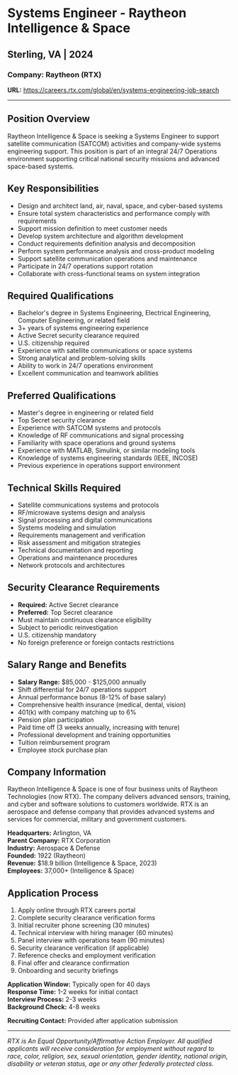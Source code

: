 # Systems Engineer - Raytheon Intelligence & Space
## Sterling, VA | 2024

### Company: Raytheon (RTX)
**URL:** https://careers.rtx.com/global/en/systems-engineering-job-search

---

## Position Overview

Raytheon Intelligence & Space is seeking a Systems Engineer to support satellite communication (SATCOM) activities and company-wide systems engineering support. This position is part of an integral 24/7 Operations environment supporting critical national security missions and advanced space-based systems.

## Key Responsibilities

- Design and architect land, air, naval, space, and cyber-based systems
- Ensure total system characteristics and performance comply with requirements
- Support mission definition to meet customer needs
- Develop system architecture and algorithm development
- Conduct requirements definition analysis and decomposition
- Perform system performance analysis and cross-product modeling
- Support satellite communication operations and maintenance
- Participate in 24/7 operations support rotation
- Collaborate with cross-functional teams on system integration

## Required Qualifications

- Bachelor's degree in Systems Engineering, Electrical Engineering, Computer Engineering, or related field
- 3+ years of systems engineering experience
- Active Secret security clearance required
- U.S. citizenship required
- Experience with satellite communications or space systems
- Strong analytical and problem-solving skills
- Ability to work in 24/7 operations environment
- Excellent communication and teamwork abilities

## Preferred Qualifications

- Master's degree in engineering or related field
- Top Secret security clearance
- Experience with SATCOM systems and protocols
- Knowledge of RF communications and signal processing
- Familiarity with space operations and ground systems
- Experience with MATLAB, Simulink, or similar modeling tools
- Knowledge of systems engineering standards (IEEE, INCOSE)
- Previous experience in operations support environment

## Technical Skills Required

- Satellite communications systems and protocols
- RF/microwave systems design and analysis
- Signal processing and digital communications
- Systems modeling and simulation
- Requirements management and verification
- Risk assessment and mitigation strategies
- Technical documentation and reporting
- Operations and maintenance procedures
- Network protocols and architectures

## Security Clearance Requirements

- **Required:** Active Secret clearance
- **Preferred:** Top Secret clearance
- Must maintain continuous clearance eligibility
- Subject to periodic reinvestigation
- U.S. citizenship mandatory
- No foreign preference or foreign contacts restrictions

## Salary Range and Benefits

- **Salary Range:** $85,000 - $125,000 annually
- Shift differential for 24/7 operations support
- Annual performance bonus (8-12% of base salary)
- Comprehensive health insurance (medical, dental, vision)
- 401(k) with company matching up to 6%
- Pension plan participation
- Paid time off (3 weeks annually, increasing with tenure)
- Professional development and training opportunities
- Tuition reimbursement program
- Employee stock purchase plan

## Company Information

Raytheon Intelligence & Space is one of four business units of Raytheon Technologies (now RTX). The company delivers advanced sensors, training, and cyber and software solutions to customers worldwide. RTX is an aerospace and defense company that provides advanced systems and services for commercial, military and government customers.

**Headquarters:** Arlington, VA  
**Parent Company:** RTX Corporation  
**Industry:** Aerospace & Defense  
**Founded:** 1922 (Raytheon)  
**Revenue:** $18.9 billion (Intelligence & Space, 2023)  
**Employees:** 37,000+ (Intelligence & Space)

## Application Process

1. Apply online through RTX careers portal
2. Complete security clearance verification forms
3. Initial recruiter phone screening (30 minutes)
4. Technical interview with hiring manager (60 minutes)
5. Panel interview with operations team (90 minutes)
6. Security clearance verification (if applicable)
7. Reference checks and employment verification
8. Final offer and clearance confirmation
9. Onboarding and security briefings

**Application Window:** Typically open for 40 days  
**Response Time:** 1-2 weeks for initial contact  
**Interview Process:** 2-3 weeks  
**Background Check:** 4-8 weeks

**Recruiting Contact:** Provided after application submission

---

*RTX is An Equal Opportunity/Affirmative Action Employer. All qualified applicants will receive consideration for employment without regard to race, color, religion, sex, sexual orientation, gender identity, national origin, disability or veteran status, age or any other federally protected class.*